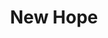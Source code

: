 ---
mission_id: newhope
editorsChoice:
title: "New Hope"
authors: 
    - "Mark O'Meara"
date:
filename: "newhope.zip"
description: "The Empire have taken Han Solo to the Death Star 95. Spies tell us that he is still carbon frozen.  R2-D2 and C-3PO are also with him. To trick the Empire the plans are in 3PO this time. We also believe that R2 may have been compromised. The Empire are believed to have installed *the latest* operating system in him."
cover: 
levelReplaced:	SECBASE
difficulty: no
bm:	no
fme: no
wax: no
three_do: no
voc: no
gmd: no
vue: no
lfd: no
base: "New level from scratch" 
editors: "DFLE 0.96"

---